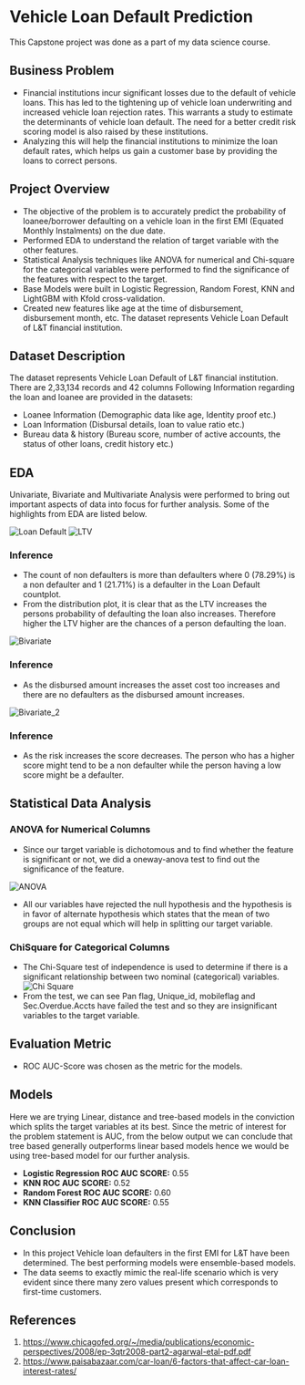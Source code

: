 # Vehicle Loan Default Prediction
This Capstone project was done as a part of my data science course.

## Business Problem
- Financial institutions incur significant losses due to the default of vehicle loans. This has led to the tightening up of vehicle loan underwriting and increased vehicle loan rejection rates. This warrants a study to estimate the determinants of vehicle loan default. The need for a better credit risk scoring model is also raised by these institutions.
- Analyzing this will help the financial institutions to minimize the loan default rates, which helps us gain a customer base by providing the loans to correct persons.  

## Project Overview
- The objective of the problem is to accurately predict the probability of loanee/borrower defaulting on a vehicle loan in the first EMI (Equated Monthly Instalments) on the due date.
- Performed EDA to understand the relation of target variable with the other features.
- Statistical Analysis techniques like ANOVA for numerical and Chi-square for the categorical variables were performed to find the significance of the features with respect to the target.
- Base Models were built in Logistic Regression, Random Forest, KNN and LightGBM with Kfold cross-validation.
- Created new features like age at the time of disbursement, disbursement month, etc.
The dataset represents Vehicle Loan Default of L&T financial institution. 

## Dataset Description
The dataset represents Vehicle Loan Default of L&T financial institution. There are 2,33,134 records and 42 columns
Following Information regarding the loan and loanee are provided in the datasets:
- Loanee Information (Demographic data like age, Identity proof etc.)
- Loan Information (Disbursal details, loan to value ratio etc.)
- Bureau data & history (Bureau score, number of active accounts, the status of other loans, credit history etc.)

## EDA
Univariate, Bivariate and Multivariate Analysis were performed to bring out important aspects of data into focus for further analysis. Some of the highlights from EDA are listed below.

![Loan Default](/Images/loan_default1.PNG "Loan Default")
![LTV](/Images/LTV_with_target.PNG "LTV")
### Inference
- The count of non defaulters is more than defaulters where 0 (78.29%) is a non defaulter and 1 (21.71%) is a defaulter in the Loan Default countplot.
- From the distribution plot, it is clear that as the LTV increases the persons probability of defaulting the loan also increases. 
Therefore higher the LTV higher are the chances of a person defaulting the loan.


![Bivariate](/Images/Bivariate_Analysis.png "Bivariate Analysis between Disbursed Amount and Asset Cost")

### Inference 
- As the disbursed amount increases the asset cost too increases and there are no defaulters as the disbursed amount increases. 

![Bivariate_2](/Images/Bivariate_CNS.PNG "Bivariate Analysis between CNS Score and CNS Score Description")
### Inference 
- As the risk increases the score decreases. The person who has a higher score might tend to be a non defaulter while the person having a low score might be a defaulter.

## Statistical Data Analysis
### ANOVA for Numerical Columns
- Since our target variable is dichotomous and to find whether the feature is significant or not, we did a oneway-anova test to find out the significance of the feature.

![ANOVA](/Images/oneway_anova.PNG "ANOVA Test")
- All our variables have rejected the null hypothesis and the hypothesis is in favor of alternate hypothesis which states that the mean of two groups are not equal which will help in splitting our target variable. 

### ChiSquare for Categorical Columns
- The Chi-Square test of independence is used to determine if there is a significant relationship between two nominal (categorical) variables.
![Chi Square](/Images/chisquare.PNG "Chi Square Test")
- From the test, we can see Pan flag, Unique_id, mobileflag and Sec.Overdue.Accts have failed the test and so they are insignificant variables to the target variable.

## Evaluation Metric
- ROC AUC-Score was chosen as the metric for the models.

## Models
Here we are trying Linear, distance and tree-based models in the conviction which splits the target variables at its best. Since the metric of interest for the problem statement is AUC, from the below output we can conclude that tree based generally outperforms linear based models hence we would be using tree-based model for our further analysis.
- **Logistic Regression ROC AUC SCORE:** 0.55
- **KNN ROC AUC SCORE:** 0.52
- **Random Forest ROC AUC SCORE:** 0.60
- **KNN Classifier ROC AUC SCORE:** 0.55

<!-- ## Final Model
By comparing ROC and Accuracy score results of models and then we choose the best model as LightGBM, having the best evaluation scores.

![LightGBM](/Images/Lgbm.PNG "Score for LGBM") -->

## Conclusion
- In this project Vehicle loan defaulters in the first EMI for L&T have been determined. The best performing models were ensemble-based models.
- The data seems to exactly mimic the real-life scenario which is very evident since there many zero values present which corresponds to first-time customers.

## References
1. https://www.chicagofed.org/~/media/publications/economic-perspectives/2008/ep-3qtr2008-part2-agarwal-etal-pdf.pdf 
2. https://www.paisabazaar.com/car-loan/6-factors-that-affect-car-loan-interest-rates/

